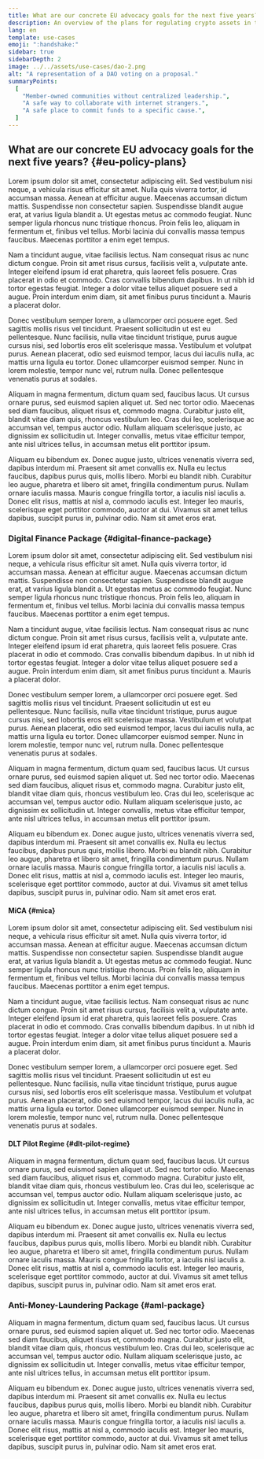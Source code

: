 ```yaml
---
title: What are our concrete EU advocacy goals for the next five years?
description: An overview of the plans for regulating crypto assets in the EU
lang: en
template: use-cases
emoji: ":handshake:"
sidebar: true
sidebarDepth: 2
image: ../../assets/use-cases/dao-2.png
alt: "A representation of a DAO voting on a proposal."
summaryPoints:
  [
    "Member-owned communities without centralized leadership.",
    "A safe way to collaborate with internet strangers.",
    "A safe place to commit funds to a specific cause.",
  ]
---
```


## What are our concrete EU advocacy goals for the next five years? {#eu-policy-plans}

Lorem ipsum dolor sit amet, consectetur adipiscing elit. Sed vestibulum nisi neque, a vehicula risus efficitur sit amet. Nulla quis viverra tortor, id accumsan massa. Aenean at efficitur augue. Maecenas accumsan dictum mattis. Suspendisse non consectetur sapien. Suspendisse blandit augue erat, at varius ligula blandit a. Ut egestas metus ac commodo feugiat. Nunc semper ligula rhoncus nunc tristique rhoncus. Proin felis leo, aliquam in fermentum et, finibus vel tellus. Morbi lacinia dui convallis massa tempus faucibus. Maecenas porttitor a enim eget tempus.

Nam a tincidunt augue, vitae facilisis lectus. Nam consequat risus ac nunc dictum congue. Proin sit amet risus cursus, facilisis velit a, vulputate ante. Integer eleifend ipsum id erat pharetra, quis laoreet felis posuere. Cras placerat in odio et commodo. Cras convallis bibendum dapibus. In ut nibh id tortor egestas feugiat. Integer a dolor vitae tellus aliquet posuere sed a augue. Proin interdum enim diam, sit amet finibus purus tincidunt a. Mauris a placerat dolor.

Donec vestibulum semper lorem, a ullamcorper orci posuere eget. Sed sagittis mollis risus vel tincidunt. Praesent sollicitudin ut est eu pellentesque. Nunc facilisis, nulla vitae tincidunt tristique, purus augue cursus nisi, sed lobortis eros elit scelerisque massa. Vestibulum et volutpat purus. Aenean placerat, odio sed euismod tempor, lacus dui iaculis nulla, ac mattis urna ligula eu tortor. Donec ullamcorper euismod semper. Nunc in lorem molestie, tempor nunc vel, rutrum nulla. Donec pellentesque venenatis purus at sodales.

Aliquam in magna fermentum, dictum quam sed, faucibus lacus. Ut cursus ornare purus, sed euismod sapien aliquet ut. Sed nec tortor odio. Maecenas sed diam faucibus, aliquet risus et, commodo magna. Curabitur justo elit, blandit vitae diam quis, rhoncus vestibulum leo. Cras dui leo, scelerisque ac accumsan vel, tempus auctor odio. Nullam aliquam scelerisque justo, ac dignissim ex sollicitudin ut. Integer convallis, metus vitae efficitur tempor, ante nisl ultrices tellus, in accumsan metus elit porttitor ipsum.

Aliquam eu bibendum ex. Donec augue justo, ultrices venenatis viverra sed, dapibus interdum mi. Praesent sit amet convallis ex. Nulla eu lectus faucibus, dapibus purus quis, mollis libero. Morbi eu blandit nibh. Curabitur leo augue, pharetra et libero sit amet, fringilla condimentum purus. Nullam ornare iaculis massa. Mauris congue fringilla tortor, a iaculis nisl iaculis a. Donec elit risus, mattis at nisl a, commodo iaculis est. Integer leo mauris, scelerisque eget porttitor commodo, auctor at dui. Vivamus sit amet tellus dapibus, suscipit purus in, pulvinar odio. Nam sit amet eros erat.

### Digital Finance Package {#digital-finance-package}

Lorem ipsum dolor sit amet, consectetur adipiscing elit. Sed vestibulum nisi neque, a vehicula risus efficitur sit amet. Nulla quis viverra tortor, id accumsan massa. Aenean at efficitur augue. Maecenas accumsan dictum mattis. Suspendisse non consectetur sapien. Suspendisse blandit augue erat, at varius ligula blandit a. Ut egestas metus ac commodo feugiat. Nunc semper ligula rhoncus nunc tristique rhoncus. Proin felis leo, aliquam in fermentum et, finibus vel tellus. Morbi lacinia dui convallis massa tempus faucibus. Maecenas porttitor a enim eget tempus.

Nam a tincidunt augue, vitae facilisis lectus. Nam consequat risus ac nunc dictum congue. Proin sit amet risus cursus, facilisis velit a, vulputate ante. Integer eleifend ipsum id erat pharetra, quis laoreet felis posuere. Cras placerat in odio et commodo. Cras convallis bibendum dapibus. In ut nibh id tortor egestas feugiat. Integer a dolor vitae tellus aliquet posuere sed a augue. Proin interdum enim diam, sit amet finibus purus tincidunt a. Mauris a placerat dolor.

Donec vestibulum semper lorem, a ullamcorper orci posuere eget. Sed sagittis mollis risus vel tincidunt. Praesent sollicitudin ut est eu pellentesque. Nunc facilisis, nulla vitae tincidunt tristique, purus augue cursus nisi, sed lobortis eros elit scelerisque massa. Vestibulum et volutpat purus. Aenean placerat, odio sed euismod tempor, lacus dui iaculis nulla, ac mattis urna ligula eu tortor. Donec ullamcorper euismod semper. Nunc in lorem molestie, tempor nunc vel, rutrum nulla. Donec pellentesque venenatis purus at sodales.

Aliquam in magna fermentum, dictum quam sed, faucibus lacus. Ut cursus ornare purus, sed euismod sapien aliquet ut. Sed nec tortor odio. Maecenas sed diam faucibus, aliquet risus et, commodo magna. Curabitur justo elit, blandit vitae diam quis, rhoncus vestibulum leo. Cras dui leo, scelerisque ac accumsan vel, tempus auctor odio. Nullam aliquam scelerisque justo, ac dignissim ex sollicitudin ut. Integer convallis, metus vitae efficitur tempor, ante nisl ultrices tellus, in accumsan metus elit porttitor ipsum.

Aliquam eu bibendum ex. Donec augue justo, ultrices venenatis viverra sed, dapibus interdum mi. Praesent sit amet convallis ex. Nulla eu lectus faucibus, dapibus purus quis, mollis libero. Morbi eu blandit nibh. Curabitur leo augue, pharetra et libero sit amet, fringilla condimentum purus. Nullam ornare iaculis massa. Mauris congue fringilla tortor, a iaculis nisl iaculis a. Donec elit risus, mattis at nisl a, commodo iaculis est. Integer leo mauris, scelerisque eget porttitor commodo, auctor at dui. Vivamus sit amet tellus dapibus, suscipit purus in, pulvinar odio. Nam sit amet eros erat.

#### MiCA {#mica}

Lorem ipsum dolor sit amet, consectetur adipiscing elit. Sed vestibulum nisi neque, a vehicula risus efficitur sit amet. Nulla quis viverra tortor, id accumsan massa. Aenean at efficitur augue. Maecenas accumsan dictum mattis. Suspendisse non consectetur sapien. Suspendisse blandit augue erat, at varius ligula blandit a. Ut egestas metus ac commodo feugiat. Nunc semper ligula rhoncus nunc tristique rhoncus. Proin felis leo, aliquam in fermentum et, finibus vel tellus. Morbi lacinia dui convallis massa tempus faucibus. Maecenas porttitor a enim eget tempus.

Nam a tincidunt augue, vitae facilisis lectus. Nam consequat risus ac nunc dictum congue. Proin sit amet risus cursus, facilisis velit a, vulputate ante. Integer eleifend ipsum id erat pharetra, quis laoreet felis posuere. Cras placerat in odio et commodo. Cras convallis bibendum dapibus. In ut nibh id tortor egestas feugiat. Integer a dolor vitae tellus aliquet posuere sed a augue. Proin interdum enim diam, sit amet finibus purus tincidunt a. Mauris a placerat dolor.

Donec vestibulum semper lorem, a ullamcorper orci posuere eget. Sed sagittis mollis risus vel tincidunt. Praesent sollicitudin ut est eu pellentesque. Nunc facilisis, nulla vitae tincidunt tristique, purus augue cursus nisi, sed lobortis eros elit scelerisque massa. Vestibulum et volutpat purus. Aenean placerat, odio sed euismod tempor, lacus dui iaculis nulla, ac mattis urna ligula eu tortor. Donec ullamcorper euismod semper. Nunc in lorem molestie, tempor nunc vel, rutrum nulla. Donec pellentesque venenatis purus at sodales.

#### DLT Pilot Regime {#dlt-pilot-regime}

Aliquam in magna fermentum, dictum quam sed, faucibus lacus. Ut cursus ornare purus, sed euismod sapien aliquet ut. Sed nec tortor odio. Maecenas sed diam faucibus, aliquet risus et, commodo magna. Curabitur justo elit, blandit vitae diam quis, rhoncus vestibulum leo. Cras dui leo, scelerisque ac accumsan vel, tempus auctor odio. Nullam aliquam scelerisque justo, ac dignissim ex sollicitudin ut. Integer convallis, metus vitae efficitur tempor, ante nisl ultrices tellus, in accumsan metus elit porttitor ipsum.

Aliquam eu bibendum ex. Donec augue justo, ultrices venenatis viverra sed, dapibus interdum mi. Praesent sit amet convallis ex. Nulla eu lectus faucibus, dapibus purus quis, mollis libero. Morbi eu blandit nibh. Curabitur leo augue, pharetra et libero sit amet, fringilla condimentum purus. Nullam ornare iaculis massa. Mauris congue fringilla tortor, a iaculis nisl iaculis a. Donec elit risus, mattis at nisl a, commodo iaculis est. Integer leo mauris, scelerisque eget porttitor commodo, auctor at dui. Vivamus sit amet tellus dapibus, suscipit purus in, pulvinar odio. Nam sit amet eros erat.

### Anti-Money-Laundering Package {#aml-package}

Aliquam in magna fermentum, dictum quam sed, faucibus lacus. Ut cursus ornare purus, sed euismod sapien aliquet ut. Sed nec tortor odio. Maecenas sed diam faucibus, aliquet risus et, commodo magna. Curabitur justo elit, blandit vitae diam quis, rhoncus vestibulum leo. Cras dui leo, scelerisque ac accumsan vel, tempus auctor odio. Nullam aliquam scelerisque justo, ac dignissim ex sollicitudin ut. Integer convallis, metus vitae efficitur tempor, ante nisl ultrices tellus, in accumsan metus elit porttitor ipsum.

Aliquam eu bibendum ex. Donec augue justo, ultrices venenatis viverra sed, dapibus interdum mi. Praesent sit amet convallis ex. Nulla eu lectus faucibus, dapibus purus quis, mollis libero. Morbi eu blandit nibh. Curabitur leo augue, pharetra et libero sit amet, fringilla condimentum purus. Nullam ornare iaculis massa. Mauris congue fringilla tortor, a iaculis nisl iaculis a. Donec elit risus, mattis at nisl a, commodo iaculis est. Integer leo mauris, scelerisque eget porttitor commodo, auctor at dui. Vivamus sit amet tellus dapibus, suscipit purus in, pulvinar odio. Nam sit amet eros erat.
